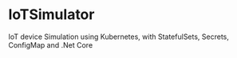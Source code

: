 # IoTSimulator
IoT device Simulation using Kubernetes, with StatefulSets, Secrets, ConfigMap and .Net Core
